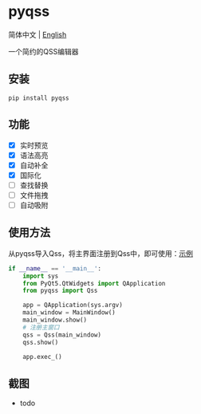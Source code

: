 # pyqss

简体中文 | [English](README-en.md)

一个简约的QSS编辑器

## 安装

```shell
pip install pyqss
```

## 功能

- [x] 实时预览
- [x] 语法高亮
- [x] 自动补全
- [x] 国际化
- [ ] 查找替换
- [ ] 文件拖拽
- [ ] 自动吸附

## 使用方法

从pyqss导入Qss，将主界面注册到Qss中，即可使用：[示例](./examples/test.py)

```python
if __name__ == '__main__':
    import sys
    from PyQt5.QtWidgets import QApplication
    from pyqss import Qss

    app = QApplication(sys.argv)
    main_window = MainWindow()
    main_window.show()
    # 注册主窗口
    qss = Qss(main_window)
    qss.show()

    app.exec_()
```
## 截图
- todo

